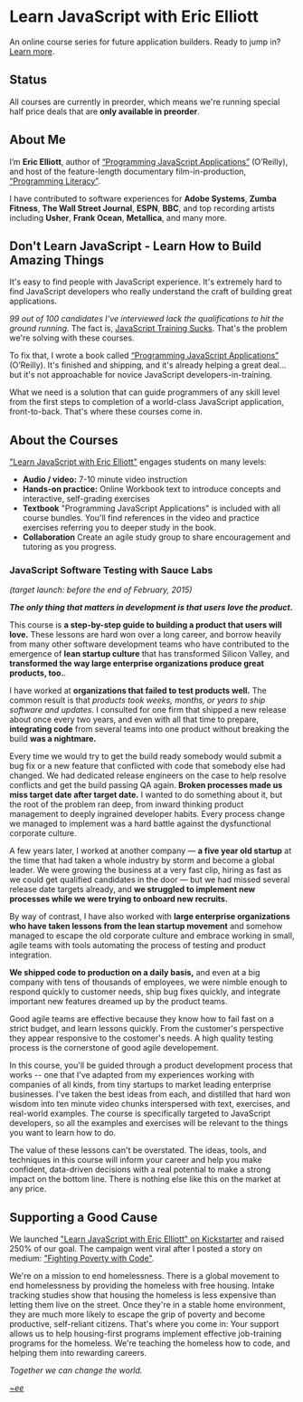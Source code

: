 Learn JavaScript with Eric Elliott
==================================

An online course series for future application builders. Ready to jump in? [Learn more](https://ericelliottjs.com/).

## Status

All courses are currently in preorder, which means we're running special half price deals that are **only available in preorder**.


## About Me

I’m **Eric Elliott**, author of [“Programming JavaScript Applications”](http://pjabook.com) (O’Reilly), and host of the feature-length documentary film-in-production, [“Programming Literacy”](https://medium.com/javascript-scene/programming-literacy-7bc4ae154b91).

I have contributed to software experiences for **Adobe Systems**, **Zumba Fitness**, **The Wall Street Journal**, **ESPN**, **BBC**, and top recording artists including **Usher**, **Frank Ocean**, **Metallica**, and many more.


## Don't Learn JavaScript - Learn How to Build Amazing Things

It's easy to find people with JavaScript experience. It's extremely hard to find JavaScript developers who really understand the craft of building great applications.

*99 out of 100 candidates I've interviewed lack the qualifications to hit the ground running.* The fact is, [JavaScript Training Sucks](https://medium.com/javascript-scene/javascript-training-sucks-284b53666245). That's the problem we're solving with these courses.

To fix that, I wrote a book called [“Programming JavaScript Applications”](http://pjabook.com) (O’Reilly). It's finished and shipping, and it's already helping a great deal... but it's not approachable for novice JavaScript developers-in-training.

What we need is a solution that can guide programmers of any skill level from the first steps to completion of a world-class JavaScript application, front-to-back. That's where these courses come in.


## About the Courses

["Learn JavaScript with Eric Elliott"](https://ericelliottjs.com) engages students on many levels:

* **Audio / video:** 7-10 minute video instruction
* **Hands-on practice:** Online Workbook text to introduce concepts and interactive, self-grading exercises
* **Textbook** "Programming JavaScript Applications" is included with all course bundles. You'll find references in the video and practice exercises referring you to deeper study in the book.
* **Collaboration** Create an agile study group to share encouragement and tutoring as you progress.


### JavaScript Software Testing with Sauce Labs

*(target launch: before the end of February, 2015)*

***The only thing that matters in development is that users love the product.***

This course is **a step-by-step guide to building a product that users will love.** These lessons are hard won over a long career, and borrow heavily from many other software development teams who have contributed to the emergence of **lean startup culture** that has transformed Silicon Valley, and **transformed the way large enterprise organizations produce great products, too.**.

I have worked at **organizations that failed to test products well.** The common result is that *products took weeks, months, or years to ship software and updates.* I consulted for one firm that shipped a new release about once every two years, and even with all that time to prepare, **integrating code** from several teams into one product without breaking the build **was a nightmare.**

Every time we would try to get the build ready somebody would submit a bug fix or a new feature that conflicted with code that somebody else had changed. We had dedicated release engineers on the case to help resolve conflicts and get the build passing QA again. **Broken processes made us miss target date after target date.** I wanted to do something about it, but the root of the problem ran deep, from inward thinking product management to deeply ingrained developer habits. Every process change we managed to implement was a hard battle against the dysfunctional corporate culture.

A few years later, I worked at another company &mdash; **a five year old startup** at the time that had taken a whole industry by storm and become a global leader. We were growing the business at a very fast clip, hiring as fast as we could get qualified candidates in the door &mdash; but we had missed several release date targets already, and **we struggled to implement new processes while we were trying to onboard new recruits.**

By way of contrast, I have also worked with **large enterprise organizations who have taken lessons from the lean startup movement** and somehow managed to escape the old corporate culture and embrace working in small, agile teams with tools automating the process of testing and product integration.

**We shipped code to production on a daily basis,** and even at a big company with tens of thousands of employees, we were nimble enough to respond quickly to customer needs, ship bug fixes quickly, and integrate important new features dreamed up by the product teams.

Good agile teams are effective because they know how to fail fast on a strict budget, and learn lessons quickly. From the customer's perspective they appear responsive to the costomer's needs. A high quality testing process is the cornerstone of good agile developement.

In this course, you'll be guided through a product development process that works -- one that I've adapted from my experiences working with companies of all kinds, from tiny startups to market leading enterprise businesses. I've taken the best ideas from each, and distilled that hard won wisdom into ten minute video chunks interspersed with text, exercises, and real-world examples. The course is specifically targeted to JavaScript developers, so all the examples and exercises will be relevant to the things you want to learn how to do.

The value of these lessons can't be overstated. The ideas, tools, and techniques in this course will inform your career and help you make confident, data-driven decisions with a real potential to make a strong impact on the bottom line. There is nothing else like this on the market at any price.


## Supporting a Good Cause

We launched ["Learn JavaScript with Eric Elliott" on Kickstarter](https://www.kickstarter.com/projects/ericelliott/learn-javascript) and raised 250% of our goal. The campaign went viral after I posted a story on medium: ["Fighting Poverty with Code"](https://medium.com/the-backer-army/fighting-poverty-with-code-d1ed3ebd982d).

We're on a mission to end homelessness. There is a global movement to end homelessness by providing the homeless with free housing. Intake tracking studies show that housing the homeless is less expensive than letting them live on the street. Once they're in a stable home environment, they are much more likely to escape the grip of poverty and become productive, self-reliant citizens. That's where you come in: Your support allows us to help housing-first programs implement effective job-training programs for the homeless. We're teaching the homeless how to code, and helping them into rewarding careers.

*Together we can change the world.*

*[~ee](http://twitter.com/_ericelliott)*
